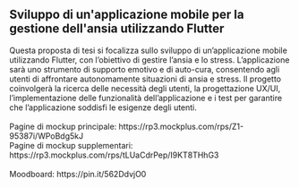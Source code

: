 <h2>Sviluppo di un'applicazione mobile per la gestione dell'ansia utilizzando Flutter</h2>
<h>Questa proposta di tesi si focalizza sullo sviluppo di un’applicazione mobile utilizzando Flutter, con l’obiettivo di gestire l’ansia e lo stress. L’applicazione sarà uno strumento di supporto emotivo e di auto-cura, consentendo agli utenti di affrontare autonomamente situazioni di ansia e stress.
Il progetto coinvolgerà la ricerca delle necessità degli utenti, la progettazione UX/UI, l’implementazione delle funzionalità dell’applicazione e i test per garantire che l’applicazione soddisfi le esigenze degli utenti.
</h>
<br><br>
<h>Pagine di mockup principale: https://rp3.mockplus.com/rps/Z1-95387i/WPoBdg5kJ </h><br>
<h>Pagine di mockup supplementari: https://rp3.mockplus.com/rps/tLUaCdrPep/I9KT8THhG3</h>
<br><br><h>Moodboard: https://pin.it/562DdvjO0</h>
